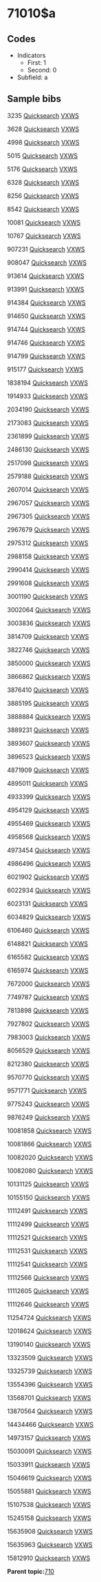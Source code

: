 # 71010$a

## Codes

-   Indicators
    -   First: 1
    -   Second: 0
-   Subfield: a

## Sample bibs

3235 [Quicksearch](https://search.library.yale.edu/catalog/3235) [VXWS](http://prodorbis.library.yale.edu:7014/vxws/GetHoldingsService?bibId=3235)

3628 [Quicksearch](https://search.library.yale.edu/catalog/3628) [VXWS](http://prodorbis.library.yale.edu:7014/vxws/GetHoldingsService?bibId=3628)

4998 [Quicksearch](https://search.library.yale.edu/catalog/4998) [VXWS](http://prodorbis.library.yale.edu:7014/vxws/GetHoldingsService?bibId=4998)

5015 [Quicksearch](https://search.library.yale.edu/catalog/5015) [VXWS](http://prodorbis.library.yale.edu:7014/vxws/GetHoldingsService?bibId=5015)

5176 [Quicksearch](https://search.library.yale.edu/catalog/5176) [VXWS](http://prodorbis.library.yale.edu:7014/vxws/GetHoldingsService?bibId=5176)

6328 [Quicksearch](https://search.library.yale.edu/catalog/6328) [VXWS](http://prodorbis.library.yale.edu:7014/vxws/GetHoldingsService?bibId=6328)

8256 [Quicksearch](https://search.library.yale.edu/catalog/8256) [VXWS](http://prodorbis.library.yale.edu:7014/vxws/GetHoldingsService?bibId=8256)

8542 [Quicksearch](https://search.library.yale.edu/catalog/8542) [VXWS](http://prodorbis.library.yale.edu:7014/vxws/GetHoldingsService?bibId=8542)

10081 [Quicksearch](https://search.library.yale.edu/catalog/10081) [VXWS](http://prodorbis.library.yale.edu:7014/vxws/GetHoldingsService?bibId=10081)

10767 [Quicksearch](https://search.library.yale.edu/catalog/10767) [VXWS](http://prodorbis.library.yale.edu:7014/vxws/GetHoldingsService?bibId=10767)

907231 [Quicksearch](https://search.library.yale.edu/catalog/907231) [VXWS](http://prodorbis.library.yale.edu:7014/vxws/GetHoldingsService?bibId=907231)

908047 [Quicksearch](https://search.library.yale.edu/catalog/908047) [VXWS](http://prodorbis.library.yale.edu:7014/vxws/GetHoldingsService?bibId=908047)

913614 [Quicksearch](https://search.library.yale.edu/catalog/913614) [VXWS](http://prodorbis.library.yale.edu:7014/vxws/GetHoldingsService?bibId=913614)

913991 [Quicksearch](https://search.library.yale.edu/catalog/913991) [VXWS](http://prodorbis.library.yale.edu:7014/vxws/GetHoldingsService?bibId=913991)

914384 [Quicksearch](https://search.library.yale.edu/catalog/914384) [VXWS](http://prodorbis.library.yale.edu:7014/vxws/GetHoldingsService?bibId=914384)

914650 [Quicksearch](https://search.library.yale.edu/catalog/914650) [VXWS](http://prodorbis.library.yale.edu:7014/vxws/GetHoldingsService?bibId=914650)

914744 [Quicksearch](https://search.library.yale.edu/catalog/914744) [VXWS](http://prodorbis.library.yale.edu:7014/vxws/GetHoldingsService?bibId=914744)

914746 [Quicksearch](https://search.library.yale.edu/catalog/914746) [VXWS](http://prodorbis.library.yale.edu:7014/vxws/GetHoldingsService?bibId=914746)

914799 [Quicksearch](https://search.library.yale.edu/catalog/914799) [VXWS](http://prodorbis.library.yale.edu:7014/vxws/GetHoldingsService?bibId=914799)

915177 [Quicksearch](https://search.library.yale.edu/catalog/915177) [VXWS](http://prodorbis.library.yale.edu:7014/vxws/GetHoldingsService?bibId=915177)

1838194 [Quicksearch](https://search.library.yale.edu/catalog/1838194) [VXWS](http://prodorbis.library.yale.edu:7014/vxws/GetHoldingsService?bibId=1838194)

1914933 [Quicksearch](https://search.library.yale.edu/catalog/1914933) [VXWS](http://prodorbis.library.yale.edu:7014/vxws/GetHoldingsService?bibId=1914933)

2034190 [Quicksearch](https://search.library.yale.edu/catalog/2034190) [VXWS](http://prodorbis.library.yale.edu:7014/vxws/GetHoldingsService?bibId=2034190)

2173083 [Quicksearch](https://search.library.yale.edu/catalog/2173083) [VXWS](http://prodorbis.library.yale.edu:7014/vxws/GetHoldingsService?bibId=2173083)

2361899 [Quicksearch](https://search.library.yale.edu/catalog/2361899) [VXWS](http://prodorbis.library.yale.edu:7014/vxws/GetHoldingsService?bibId=2361899)

2486130 [Quicksearch](https://search.library.yale.edu/catalog/2486130) [VXWS](http://prodorbis.library.yale.edu:7014/vxws/GetHoldingsService?bibId=2486130)

2517098 [Quicksearch](https://search.library.yale.edu/catalog/2517098) [VXWS](http://prodorbis.library.yale.edu:7014/vxws/GetHoldingsService?bibId=2517098)

2579188 [Quicksearch](https://search.library.yale.edu/catalog/2579188) [VXWS](http://prodorbis.library.yale.edu:7014/vxws/GetHoldingsService?bibId=2579188)

2607014 [Quicksearch](https://search.library.yale.edu/catalog/2607014) [VXWS](http://prodorbis.library.yale.edu:7014/vxws/GetHoldingsService?bibId=2607014)

2967057 [Quicksearch](https://search.library.yale.edu/catalog/2967057) [VXWS](http://prodorbis.library.yale.edu:7014/vxws/GetHoldingsService?bibId=2967057)

2967305 [Quicksearch](https://search.library.yale.edu/catalog/2967305) [VXWS](http://prodorbis.library.yale.edu:7014/vxws/GetHoldingsService?bibId=2967305)

2967679 [Quicksearch](https://search.library.yale.edu/catalog/2967679) [VXWS](http://prodorbis.library.yale.edu:7014/vxws/GetHoldingsService?bibId=2967679)

2975312 [Quicksearch](https://search.library.yale.edu/catalog/2975312) [VXWS](http://prodorbis.library.yale.edu:7014/vxws/GetHoldingsService?bibId=2975312)

2988158 [Quicksearch](https://search.library.yale.edu/catalog/2988158) [VXWS](http://prodorbis.library.yale.edu:7014/vxws/GetHoldingsService?bibId=2988158)

2990414 [Quicksearch](https://search.library.yale.edu/catalog/2990414) [VXWS](http://prodorbis.library.yale.edu:7014/vxws/GetHoldingsService?bibId=2990414)

2991608 [Quicksearch](https://search.library.yale.edu/catalog/2991608) [VXWS](http://prodorbis.library.yale.edu:7014/vxws/GetHoldingsService?bibId=2991608)

3001190 [Quicksearch](https://search.library.yale.edu/catalog/3001190) [VXWS](http://prodorbis.library.yale.edu:7014/vxws/GetHoldingsService?bibId=3001190)

3002064 [Quicksearch](https://search.library.yale.edu/catalog/3002064) [VXWS](http://prodorbis.library.yale.edu:7014/vxws/GetHoldingsService?bibId=3002064)

3003836 [Quicksearch](https://search.library.yale.edu/catalog/3003836) [VXWS](http://prodorbis.library.yale.edu:7014/vxws/GetHoldingsService?bibId=3003836)

3814709 [Quicksearch](https://search.library.yale.edu/catalog/3814709) [VXWS](http://prodorbis.library.yale.edu:7014/vxws/GetHoldingsService?bibId=3814709)

3822746 [Quicksearch](https://search.library.yale.edu/catalog/3822746) [VXWS](http://prodorbis.library.yale.edu:7014/vxws/GetHoldingsService?bibId=3822746)

3850000 [Quicksearch](https://search.library.yale.edu/catalog/3850000) [VXWS](http://prodorbis.library.yale.edu:7014/vxws/GetHoldingsService?bibId=3850000)

3866862 [Quicksearch](https://search.library.yale.edu/catalog/3866862) [VXWS](http://prodorbis.library.yale.edu:7014/vxws/GetHoldingsService?bibId=3866862)

3876410 [Quicksearch](https://search.library.yale.edu/catalog/3876410) [VXWS](http://prodorbis.library.yale.edu:7014/vxws/GetHoldingsService?bibId=3876410)

3885195 [Quicksearch](https://search.library.yale.edu/catalog/3885195) [VXWS](http://prodorbis.library.yale.edu:7014/vxws/GetHoldingsService?bibId=3885195)

3888884 [Quicksearch](https://search.library.yale.edu/catalog/3888884) [VXWS](http://prodorbis.library.yale.edu:7014/vxws/GetHoldingsService?bibId=3888884)

3889231 [Quicksearch](https://search.library.yale.edu/catalog/3889231) [VXWS](http://prodorbis.library.yale.edu:7014/vxws/GetHoldingsService?bibId=3889231)

3893607 [Quicksearch](https://search.library.yale.edu/catalog/3893607) [VXWS](http://prodorbis.library.yale.edu:7014/vxws/GetHoldingsService?bibId=3893607)

3896523 [Quicksearch](https://search.library.yale.edu/catalog/3896523) [VXWS](http://prodorbis.library.yale.edu:7014/vxws/GetHoldingsService?bibId=3896523)

4871909 [Quicksearch](https://search.library.yale.edu/catalog/4871909) [VXWS](http://prodorbis.library.yale.edu:7014/vxws/GetHoldingsService?bibId=4871909)

4895011 [Quicksearch](https://search.library.yale.edu/catalog/4895011) [VXWS](http://prodorbis.library.yale.edu:7014/vxws/GetHoldingsService?bibId=4895011)

4933399 [Quicksearch](https://search.library.yale.edu/catalog/4933399) [VXWS](http://prodorbis.library.yale.edu:7014/vxws/GetHoldingsService?bibId=4933399)

4954129 [Quicksearch](https://search.library.yale.edu/catalog/4954129) [VXWS](http://prodorbis.library.yale.edu:7014/vxws/GetHoldingsService?bibId=4954129)

4955469 [Quicksearch](https://search.library.yale.edu/catalog/4955469) [VXWS](http://prodorbis.library.yale.edu:7014/vxws/GetHoldingsService?bibId=4955469)

4958568 [Quicksearch](https://search.library.yale.edu/catalog/4958568) [VXWS](http://prodorbis.library.yale.edu:7014/vxws/GetHoldingsService?bibId=4958568)

4973454 [Quicksearch](https://search.library.yale.edu/catalog/4973454) [VXWS](http://prodorbis.library.yale.edu:7014/vxws/GetHoldingsService?bibId=4973454)

4986496 [Quicksearch](https://search.library.yale.edu/catalog/4986496) [VXWS](http://prodorbis.library.yale.edu:7014/vxws/GetHoldingsService?bibId=4986496)

6021902 [Quicksearch](https://search.library.yale.edu/catalog/6021902) [VXWS](http://prodorbis.library.yale.edu:7014/vxws/GetHoldingsService?bibId=6021902)

6022934 [Quicksearch](https://search.library.yale.edu/catalog/6022934) [VXWS](http://prodorbis.library.yale.edu:7014/vxws/GetHoldingsService?bibId=6022934)

6023131 [Quicksearch](https://search.library.yale.edu/catalog/6023131) [VXWS](http://prodorbis.library.yale.edu:7014/vxws/GetHoldingsService?bibId=6023131)

6034829 [Quicksearch](https://search.library.yale.edu/catalog/6034829) [VXWS](http://prodorbis.library.yale.edu:7014/vxws/GetHoldingsService?bibId=6034829)

6106460 [Quicksearch](https://search.library.yale.edu/catalog/6106460) [VXWS](http://prodorbis.library.yale.edu:7014/vxws/GetHoldingsService?bibId=6106460)

6148821 [Quicksearch](https://search.library.yale.edu/catalog/6148821) [VXWS](http://prodorbis.library.yale.edu:7014/vxws/GetHoldingsService?bibId=6148821)

6165582 [Quicksearch](https://search.library.yale.edu/catalog/6165582) [VXWS](http://prodorbis.library.yale.edu:7014/vxws/GetHoldingsService?bibId=6165582)

6165974 [Quicksearch](https://search.library.yale.edu/catalog/6165974) [VXWS](http://prodorbis.library.yale.edu:7014/vxws/GetHoldingsService?bibId=6165974)

7672000 [Quicksearch](https://search.library.yale.edu/catalog/7672000) [VXWS](http://prodorbis.library.yale.edu:7014/vxws/GetHoldingsService?bibId=7672000)

7749787 [Quicksearch](https://search.library.yale.edu/catalog/7749787) [VXWS](http://prodorbis.library.yale.edu:7014/vxws/GetHoldingsService?bibId=7749787)

7813898 [Quicksearch](https://search.library.yale.edu/catalog/7813898) [VXWS](http://prodorbis.library.yale.edu:7014/vxws/GetHoldingsService?bibId=7813898)

7927802 [Quicksearch](https://search.library.yale.edu/catalog/7927802) [VXWS](http://prodorbis.library.yale.edu:7014/vxws/GetHoldingsService?bibId=7927802)

7983003 [Quicksearch](https://search.library.yale.edu/catalog/7983003) [VXWS](http://prodorbis.library.yale.edu:7014/vxws/GetHoldingsService?bibId=7983003)

8056529 [Quicksearch](https://search.library.yale.edu/catalog/8056529) [VXWS](http://prodorbis.library.yale.edu:7014/vxws/GetHoldingsService?bibId=8056529)

8212380 [Quicksearch](https://search.library.yale.edu/catalog/8212380) [VXWS](http://prodorbis.library.yale.edu:7014/vxws/GetHoldingsService?bibId=8212380)

9570770 [Quicksearch](https://search.library.yale.edu/catalog/9570770) [VXWS](http://prodorbis.library.yale.edu:7014/vxws/GetHoldingsService?bibId=9570770)

9571771 [Quicksearch](https://search.library.yale.edu/catalog/9571771) [VXWS](http://prodorbis.library.yale.edu:7014/vxws/GetHoldingsService?bibId=9571771)

9775243 [Quicksearch](https://search.library.yale.edu/catalog/9775243) [VXWS](http://prodorbis.library.yale.edu:7014/vxws/GetHoldingsService?bibId=9775243)

9876249 [Quicksearch](https://search.library.yale.edu/catalog/9876249) [VXWS](http://prodorbis.library.yale.edu:7014/vxws/GetHoldingsService?bibId=9876249)

10081858 [Quicksearch](https://search.library.yale.edu/catalog/10081858) [VXWS](http://prodorbis.library.yale.edu:7014/vxws/GetHoldingsService?bibId=10081858)

10081866 [Quicksearch](https://search.library.yale.edu/catalog/10081866) [VXWS](http://prodorbis.library.yale.edu:7014/vxws/GetHoldingsService?bibId=10081866)

10082020 [Quicksearch](https://search.library.yale.edu/catalog/10082020) [VXWS](http://prodorbis.library.yale.edu:7014/vxws/GetHoldingsService?bibId=10082020)

10082080 [Quicksearch](https://search.library.yale.edu/catalog/10082080) [VXWS](http://prodorbis.library.yale.edu:7014/vxws/GetHoldingsService?bibId=10082080)

10131125 [Quicksearch](https://search.library.yale.edu/catalog/10131125) [VXWS](http://prodorbis.library.yale.edu:7014/vxws/GetHoldingsService?bibId=10131125)

10155150 [Quicksearch](https://search.library.yale.edu/catalog/10155150) [VXWS](http://prodorbis.library.yale.edu:7014/vxws/GetHoldingsService?bibId=10155150)

11112491 [Quicksearch](https://search.library.yale.edu/catalog/11112491) [VXWS](http://prodorbis.library.yale.edu:7014/vxws/GetHoldingsService?bibId=11112491)

11112499 [Quicksearch](https://search.library.yale.edu/catalog/11112499) [VXWS](http://prodorbis.library.yale.edu:7014/vxws/GetHoldingsService?bibId=11112499)

11112521 [Quicksearch](https://search.library.yale.edu/catalog/11112521) [VXWS](http://prodorbis.library.yale.edu:7014/vxws/GetHoldingsService?bibId=11112521)

11112531 [Quicksearch](https://search.library.yale.edu/catalog/11112531) [VXWS](http://prodorbis.library.yale.edu:7014/vxws/GetHoldingsService?bibId=11112531)

11112541 [Quicksearch](https://search.library.yale.edu/catalog/11112541) [VXWS](http://prodorbis.library.yale.edu:7014/vxws/GetHoldingsService?bibId=11112541)

11112566 [Quicksearch](https://search.library.yale.edu/catalog/11112566) [VXWS](http://prodorbis.library.yale.edu:7014/vxws/GetHoldingsService?bibId=11112566)

11112605 [Quicksearch](https://search.library.yale.edu/catalog/11112605) [VXWS](http://prodorbis.library.yale.edu:7014/vxws/GetHoldingsService?bibId=11112605)

11112646 [Quicksearch](https://search.library.yale.edu/catalog/11112646) [VXWS](http://prodorbis.library.yale.edu:7014/vxws/GetHoldingsService?bibId=11112646)

11254724 [Quicksearch](https://search.library.yale.edu/catalog/11254724) [VXWS](http://prodorbis.library.yale.edu:7014/vxws/GetHoldingsService?bibId=11254724)

12018624 [Quicksearch](https://search.library.yale.edu/catalog/12018624) [VXWS](http://prodorbis.library.yale.edu:7014/vxws/GetHoldingsService?bibId=12018624)

13190140 [Quicksearch](https://search.library.yale.edu/catalog/13190140) [VXWS](http://prodorbis.library.yale.edu:7014/vxws/GetHoldingsService?bibId=13190140)

13323509 [Quicksearch](https://search.library.yale.edu/catalog/13323509) [VXWS](http://prodorbis.library.yale.edu:7014/vxws/GetHoldingsService?bibId=13323509)

13325739 [Quicksearch](https://search.library.yale.edu/catalog/13325739) [VXWS](http://prodorbis.library.yale.edu:7014/vxws/GetHoldingsService?bibId=13325739)

13554396 [Quicksearch](https://search.library.yale.edu/catalog/13554396) [VXWS](http://prodorbis.library.yale.edu:7014/vxws/GetHoldingsService?bibId=13554396)

13568701 [Quicksearch](https://search.library.yale.edu/catalog/13568701) [VXWS](http://prodorbis.library.yale.edu:7014/vxws/GetHoldingsService?bibId=13568701)

13870564 [Quicksearch](https://search.library.yale.edu/catalog/13870564) [VXWS](http://prodorbis.library.yale.edu:7014/vxws/GetHoldingsService?bibId=13870564)

14434466 [Quicksearch](https://search.library.yale.edu/catalog/14434466) [VXWS](http://prodorbis.library.yale.edu:7014/vxws/GetHoldingsService?bibId=14434466)

14973157 [Quicksearch](https://search.library.yale.edu/catalog/14973157) [VXWS](http://prodorbis.library.yale.edu:7014/vxws/GetHoldingsService?bibId=14973157)

15030091 [Quicksearch](https://search.library.yale.edu/catalog/15030091) [VXWS](http://prodorbis.library.yale.edu:7014/vxws/GetHoldingsService?bibId=15030091)

15033911 [Quicksearch](https://search.library.yale.edu/catalog/15033911) [VXWS](http://prodorbis.library.yale.edu:7014/vxws/GetHoldingsService?bibId=15033911)

15046619 [Quicksearch](https://search.library.yale.edu/catalog/15046619) [VXWS](http://prodorbis.library.yale.edu:7014/vxws/GetHoldingsService?bibId=15046619)

15055881 [Quicksearch](https://search.library.yale.edu/catalog/15055881) [VXWS](http://prodorbis.library.yale.edu:7014/vxws/GetHoldingsService?bibId=15055881)

15107538 [Quicksearch](https://search.library.yale.edu/catalog/15107538) [VXWS](http://prodorbis.library.yale.edu:7014/vxws/GetHoldingsService?bibId=15107538)

15245158 [Quicksearch](https://search.library.yale.edu/catalog/15245158) [VXWS](http://prodorbis.library.yale.edu:7014/vxws/GetHoldingsService?bibId=15245158)

15635908 [Quicksearch](https://search.library.yale.edu/catalog/15635908) [VXWS](http://prodorbis.library.yale.edu:7014/vxws/GetHoldingsService?bibId=15635908)

15635963 [Quicksearch](https://search.library.yale.edu/catalog/15635963) [VXWS](http://prodorbis.library.yale.edu:7014/vxws/GetHoldingsService?bibId=15635963)

15812910 [Quicksearch](https://search.library.yale.edu/catalog/15812910) [VXWS](http://prodorbis.library.yale.edu:7014/vxws/GetHoldingsService?bibId=15812910)

**Parent topic:**[710](../../tags/710/710.md)

